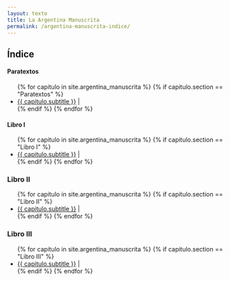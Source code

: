 ```yaml
---
layout: texto
title: La Argentina Manuscrita
permalink: /argentina-manuscrita-indice/
---
```


## Índice

#### Paratextos
<ul class="idx">
{% for capitulo in site.argentina_manuscrita %}
	{% if capitulo.section == "Paratextos" %}
		<li class="idx"><a href="{{ capitulo.url }}">{{ capitulo.subtitle }}</a> | </li>
	{% endif %}
{% endfor %}
</ul>

#### Libro I

<ul class="idx">
{% for capitulo in site.argentina_manuscrita %}
	{% if capitulo.section == "Libro I" %}
	<li class="idx"><a href="{{ capitulo.url }}">{{ capitulo.subtitle }}</a> | </li>
	{% endif %}
{% endfor %}
</ul>

### Libro II

<ul class="idx">
  {% for capitulo in site.argentina_manuscrita %}
  	{% if capitulo.section == "Libro II" %}
	    <li class="idx"> <a href="{{ capitulo.url }}">{{ capitulo.subtitle }}</a> | </li>
	{% endif %}
  {% endfor %}
</ul>

### Libro III

<ul class="idx">
  {% for capitulo in site.argentina_manuscrita %}
  	{% if capitulo.section == "Libro III" %}
	    <li class="idx"> <a href="{{ capitulo.url }}">{{ capitulo.subtitle }}</a> | </li>
	{% endif %}
  {% endfor %}
</ul>
